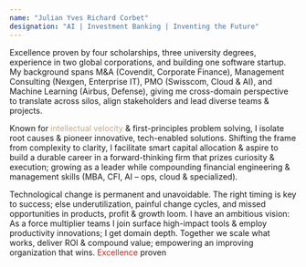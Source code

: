 ```yaml
---
name: "Julian Yves Richard Corbet"
designation: "AI | Investment Banking | Inventing the Future"
---
```

<span class="text-green-600 dark:text-green-400">Excellence</span> proven by <span class="text-green-600 dark:text-green-400">four scholarships</span>, <span class="text-green-600 dark:text-green-400">three university degrees</span>, experience in <span class="text-green-600 dark:text-green-400">two global corporations</span>, and building <span class="text-green-600 dark:text-green-400">one software startup</span>. My background spans <span class="text-green-600 dark:text-green-400">M&A (Covendit, Corporate Finance)</span>, <span class="text-green-600 dark:text-green-400">Management Consulting (Nexgen, Enterprise IT)</span>, <span class="text-green-600 dark:text-green-400">PMO (Swisscom, Cloud & AI)</span>, and <span class="text-green-600 dark:text-green-400">Machine Learning (Airbus, Defense)</span>, giving me cross-domain perspective to translate across silos, align stakeholders and lead diverse teams & projects.

Known for <span style="color:#C5A880">intellectual velocity</span> & <span class="text-green-600 dark:text-green-400">first-principles problem solving</span>, I isolate root causes & pioneer innovative, tech-enabled solutions. Shifting the frame from <span class="text-green-600 dark:text-green-400">complexity to clarity</span>, I facilitate smart capital allocation & aspire to build a durable career in a <span class="text-green-600 dark:text-green-400">forward-thinking firm</span> that prizes curiosity & execution; growing as a leader while compounding <span class="text-green-600 dark:text-green-400">financial engineering & management skills</span> (<span class="text-green-600 dark:text-green-400">MBA</span>, <span class="text-green-600 dark:text-green-400">CFI</span>, <span class="text-green-600 dark:text-green-400">AI</span> – ops, cloud & specialized).

<span class="text-green-600 dark:text-green-400">Technological change</span> is <span class="text-green-600 dark:text-green-400">permanent and unavoidable</span>. The right timing is key to success; else underutilization, painful change cycles, and missed opportunities in products, profit & growth loom. I have an <span class="text-green-600 dark:text-green-400">ambitious vision</span>: As a <span class="text-green-600 dark:text-green-400">force multiplier</span> teams I join surface high-impact tools & employ productivity innovations; I get domain depth. Together we <span class="text-green-600 dark:text-green-400">scale what works</span>, deliver <span class="text-green-600 dark:text-green-400">ROI</span> & <span class="text-green-600 dark:text-green-400">compound value</span>; empowering an <span class="text-green-600 dark:text-green-400">improving organization that wins</span>.
<span style="color:#CE1F13">Excellence</span> proven